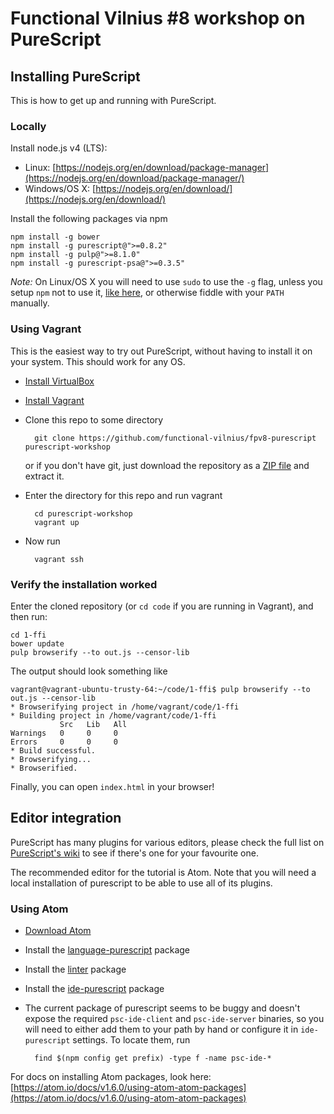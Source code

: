Functional Vilnius #8 workshop on PureScript
=============


Installing PureScript
---------------------

This is how to get up and running with PureScript.


### Locally

Install node.js v4 (LTS):

* Linux: [https://nodejs.org/en/download/package-manager](https://nodejs.org/en/download/package-manager/)
* Windows/OS X: [https://nodejs.org/en/download/](https://nodejs.org/en/download/)

Install the following packages via npm

	npm install -g bower
	npm install -g purescript@">=0.8.2"
	npm install -g pulp@">=8.1.0"
	npm install -g purescript-psa@">=0.3.5"

*Note:* On Linux/OS X you will need to use `sudo` to use the `-g` flag, unless
you setup `npm` not to use it,
[like here](https://github.com/sindresorhus/guides/blob/master/npm-global-without-sudo.md),
or otherwise fiddle with your `PATH` manually.


### Using Vagrant

This is the easiest way to try out PureScript, without having to install
it on your system. This should work for any OS.

* [Install VirtualBox](https://www.virtualbox.org/wiki/Downloads)
* [Install Vagrant](https://www.vagrantup.com/downloads.html)
* Clone this repo to some directory

		git clone https://github.com/functional-vilnius/fpv8-purescript purescript-workshop

  or if you don't have git, just download the repository as a
  [ZIP file](https://github.com/functional-vilnius/fpv8-purescript/archive/master.zipter.zip)
  and extract it.

* Enter the directory for this repo and run vagrant

		cd purescript-workshop
		vagrant up

* Now run

		vagrant ssh


### Verify the installation worked

Enter the cloned repository (or `cd code` if you are running in Vagrant), and then run:

	cd 1-ffi
	bower update
	pulp browserify --to out.js --censor-lib

The output should look something like

	vagrant@vagrant-ubuntu-trusty-64:~/code/1-ffi$ pulp browserify --to out.js --censor-lib
	* Browserifying project in /home/vagrant/code/1-ffi
	* Building project in /home/vagrant/code/1-ffi
			   Src   Lib   All
	Warnings   0     0     0
	Errors     0     0     0
	* Build successful.
	* Browserifying...
	* Browserified.


Finally, you can open `index.html` in your browser!


Editor integration
------------------

PureScript has many plugins for various editors, please check the full list
on [PureScript's wiki](https://github.com/purescript/purescript/wiki/Editor-and-tool-support)
to see if there's one for your favourite one.

The recommended editor for the tutorial is Atom. Note that you will need a local installation
of purescript to be able to use all of its plugins.


### Using Atom

* [Download Atom](https://atom.io/)
* Install the [language-purescript](https://atom.io/packages/language-purescript) package
* Install the [linter](https://atom.io/packages/linter) package
* Install the [ide-purescript](https://atom.io/packages/ide-purescript) package
* The current package of purescript seems to be buggy and doesn't expose the required
	`psc-ide-client` and `psc-ide-server` binaries, so you will need to either add them
  to your path by hand or configure it in `ide-purescript` settings. To locate them,
  run

		find $(npm config get prefix) -type f -name psc-ide-*


For docs on installing Atom packages, look here:
[https://atom.io/docs/v1.6.0/using-atom-atom-packages](https://atom.io/docs/v1.6.0/using-atom-atom-packages)
